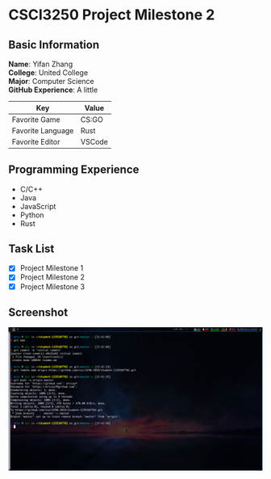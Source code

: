 # CSCI3250 Project Milestone 2

## Basic Information
**Name**: Yifan Zhang  
**College**: United College  
**Major**: Computer Science  
**GitHub Experience**: A little  

| Key               | Value  |
|-------------------|--------|
| Favorite Game     | CS:GO  |
| Favorite Language | Rust   |
| Favorite Editor   | VSCode |

## Programming Experience
* C/C++
* Java
* JavaScript
* Python
* Rust

## Task List
- [x] Project Milestone 1
- [x] Project Milestone 2
- [x] Project Milestone 3

## Screenshot
![screenshot](screenshot.png)
